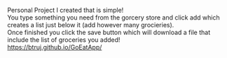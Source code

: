 Personal Project I created that is simple! <br>
You type something you need from the gorcery store and click add which creates a list just below it (add however many grocieries). <br>
Once finished you click the save button which will download a file that include the list of groceries you added! <br>
https://btruj.github.io/GoEatApp/
